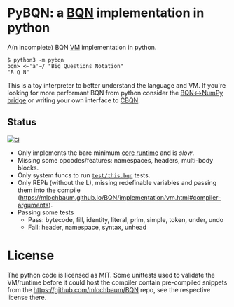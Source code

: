 # PyBQN: a [BQN](https://mlochbaum.github.io/BQN/) implementation in python
A(n incomplete) BQN [VM](https://mlochbaum.github.io/BQN/implementation/vm.html) implementation in python.

    $ python3 -m pybqn
    bqn> <⟜'a'⊸/ "Big Questions Notation"
    "B Q N"

This is a toy interpreter to better understand the language and VM. If you're looking for more performant BQN from python consider the [BQN↔NumPy bridge](https://github.com/vmchale/pybqn) or writing your own interface to [CBQN](https://github.com/dzaima/CBQN).

## Status 
[![ci](https://github.com/robbertvanginkel/pyBQN/actions/workflows/ci.yaml/badge.svg)](https://github.com/robbertvanginkel/pyBQN/actions/workflows/ci.yaml)

- Only implements the bare minimum [core runtime](https://github.com/mlochbaum/BQN) and is _slow_.
- Missing some opcodes/features: namespaces, headers, multi-body blocks.
- Only system funcs to run [`test/this.bqn`](https://github.com/mlochbaum/BQN/tree/master/test) tests.
- Only REP~~L~~ (without the L), missing redefinable variables and passing them into the compile (https://mlochbaum.github.io/BQN/implementation/vm.html#compiler-arguments).
- Passing some tests
  - Pass: bytecode, fill, identity, literal, prim, simple, token, under, undo
  - Fail: header, namespace, syntax, unhead

# License
The python code is licensed as MIT. Some unittests used to validate the VM/runtime before it could host the compiler contain pre-compiled snippets from the https://github.com/mlochbaum/BQN repo, see the respective license there.
